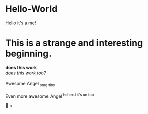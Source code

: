 # Hello-World
Hello it's a me!
<h1>This is a strange and interesting beginning.</h1>

<b> does this work </b>
<br><i> does this work too? </i></br>
<br>Awesome Angel<sub> omg tiny </sub></br>
<br>Even more awesome Angel<sup> hehexd it's on top </sup></br>

:thinking:
<
